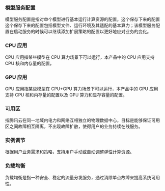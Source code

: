 ### 模型服务配置

模型服务配置是指对单个模型进行基本运行计算资源的配置，这个保存下来的配置这个保存下来的配置包括模型文件、运行环境及其适配的基本算力；该模型服务配置在启动服务的时候可以继续添加扩展策略的配置以更好地应对业务的变化。

### CPU 应用
CPU 应用指某些模型在 CPU 算力场景下可以运行，本产品中的 CPU 应用支持 CPU 核和内存量的配置。

### GPU 应用
GPU 应用指某些模型在 CPU+GPU 算力场景下可以运行，本产品中的 GPU 应用支持 CPU 核和内存量的配置以及 GPU 算力和显存容量的配置。

### 可用区
指腾讯云在同一地域内电力和网络互相独立的物理数据中心，目标是能够保证可用区之间故障相互隔离，不出现故障扩散，使得用户的业务持续在线服务。

### 实例调节
根据用户业务需求和策略，支持用户手动或自动调整弹性计算资源。

### 负载均衡
负载均衡是指一种安全、稳定的流量分发服务，通过消除单点故障来提高系统可用性。
